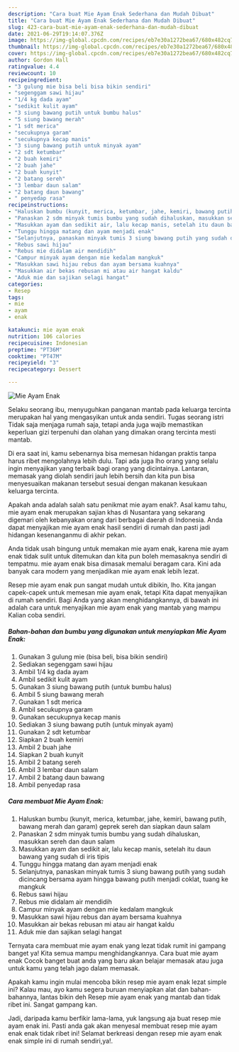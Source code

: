 ```yaml
---
description: "Cara buat Mie Ayam Enak Sederhana dan Mudah Dibuat"
title: "Cara buat Mie Ayam Enak Sederhana dan Mudah Dibuat"
slug: 423-cara-buat-mie-ayam-enak-sederhana-dan-mudah-dibuat
date: 2021-06-29T19:14:07.376Z
image: https://img-global.cpcdn.com/recipes/eb7e30a1272bea67/680x482cq70/mie-ayam-enak-foto-resep-utama.jpg
thumbnail: https://img-global.cpcdn.com/recipes/eb7e30a1272bea67/680x482cq70/mie-ayam-enak-foto-resep-utama.jpg
cover: https://img-global.cpcdn.com/recipes/eb7e30a1272bea67/680x482cq70/mie-ayam-enak-foto-resep-utama.jpg
author: Gordon Hall
ratingvalue: 4.4
reviewcount: 10
recipeingredient:
- "3 gulung mie bisa beli bisa bikin sendiri"
- "segenggam sawi hijau"
- "1/4 kg dada ayam"
- "sedikit kulit ayam"
- "3 siung bawang putih untuk bumbu halus"
- "5 siung bawang merah"
- "1 sdt merica"
- "secukupnya garam"
- "secukupnya kecap manis"
- "3 siung bawang putih untuk minyak ayam"
- "2 sdt ketumbar"
- "2 buah kemiri"
- "2 buah jahe"
- "2 buah kunyit"
- "2 batang sereh"
- "3 lembar daun salam"
- "2 batang daun bawang"
- " penyedap rasa"
recipeinstructions:
- "Haluskan bumbu (kunyit, merica, ketumbar, jahe, kemiri, bawang putih, bawang merah dan garam) geprek sereh dan siapkan daun salam"
- "Panaskan 2 sdm minyak tumis bumbu yang sudah dihaluskan, masukkan sereh dan daun salam"
- "Masukkan ayam dan sedikit air, lalu kecap manis, setelah itu daun bawang yang sudah di iris tipis"
- "Tunggu hingga matang dan ayam menjadi enak"
- "Selanjutnya, panaskan minyak tumis 3 siung bawang putih yang sudah dicincang bersama ayam hingga bawang putih menjadi coklat, tuang ke mangkuk"
- "Rebus sawi hijau"
- "Rebus mie didalam air mendidih"
- "Campur minyak ayam dengan mie kedalam mangkuk"
- "Masukkan sawi hijau rebus dan ayam bersama kuahnya"
- "Masukkan air bekas rebusan mi atau air hangat kaldu"
- "Aduk mie dan sajikan selagi hangat"
categories:
- Resep
tags:
- mie
- ayam
- enak

katakunci: mie ayam enak 
nutrition: 106 calories
recipecuisine: Indonesian
preptime: "PT36M"
cooktime: "PT47M"
recipeyield: "3"
recipecategory: Dessert

---
```



![Mie Ayam Enak](https://img-global.cpcdn.com/recipes/eb7e30a1272bea67/680x482cq70/mie-ayam-enak-foto-resep-utama.jpg)

Selaku seorang ibu, menyuguhkan panganan mantab pada keluarga tercinta merupakan hal yang mengasyikan untuk anda sendiri. Tugas seorang istri Tidak saja menjaga rumah saja, tetapi anda juga wajib memastikan keperluan gizi terpenuhi dan olahan yang dimakan orang tercinta mesti mantab.

Di era  saat ini, kamu sebenarnya bisa memesan hidangan praktis tanpa harus ribet mengolahnya lebih dulu. Tapi ada juga lho orang yang selalu ingin menyajikan yang terbaik bagi orang yang dicintainya. Lantaran, memasak yang diolah sendiri jauh lebih bersih dan kita pun bisa menyesuaikan makanan tersebut sesuai dengan makanan kesukaan keluarga tercinta. 



Apakah anda adalah salah satu penikmat mie ayam enak?. Asal kamu tahu, mie ayam enak merupakan sajian khas di Nusantara yang sekarang digemari oleh kebanyakan orang dari berbagai daerah di Indonesia. Anda dapat menyajikan mie ayam enak hasil sendiri di rumah dan pasti jadi hidangan kesenanganmu di akhir pekan.

Anda tidak usah bingung untuk memakan mie ayam enak, karena mie ayam enak tidak sulit untuk ditemukan dan kita pun boleh memasaknya sendiri di tempatmu. mie ayam enak bisa dimasak memalui beragam cara. Kini ada banyak cara modern yang menjadikan mie ayam enak lebih lezat.

Resep mie ayam enak pun sangat mudah untuk dibikin, lho. Kita jangan capek-capek untuk memesan mie ayam enak, tetapi Kita dapat menyajikan di rumah sendiri. Bagi Anda yang akan menghidangkannya, di bawah ini adalah cara untuk menyajikan mie ayam enak yang mantab yang mampu Kalian coba sendiri.

<!--inarticleads1-->

##### Bahan-bahan dan bumbu yang digunakan untuk menyiapkan Mie Ayam Enak:

1. Gunakan 3 gulung mie (bisa beli, bisa bikin sendiri)
1. Sediakan segenggam sawi hijau
1. Ambil 1/4 kg dada ayam
1. Ambil sedikit kulit ayam
1. Gunakan 3 siung bawang putih (untuk bumbu halus)
1. Ambil 5 siung bawang merah
1. Gunakan 1 sdt merica
1. Ambil secukupnya garam
1. Gunakan secukupnya kecap manis
1. Sediakan 3 siung bawang putih (untuk minyak ayam)
1. Gunakan 2 sdt ketumbar
1. Siapkan 2 buah kemiri
1. Ambil 2 buah jahe
1. Siapkan 2 buah kunyit
1. Ambil 2 batang sereh
1. Ambil 3 lembar daun salam
1. Ambil 2 batang daun bawang
1. Ambil  penyedap rasa




<!--inarticleads2-->

##### Cara membuat Mie Ayam Enak:

1. Haluskan bumbu (kunyit, merica, ketumbar, jahe, kemiri, bawang putih, bawang merah dan garam) geprek sereh dan siapkan daun salam
1. Panaskan 2 sdm minyak tumis bumbu yang sudah dihaluskan, masukkan sereh dan daun salam
1. Masukkan ayam dan sedikit air, lalu kecap manis, setelah itu daun bawang yang sudah di iris tipis
1. Tunggu hingga matang dan ayam menjadi enak
1. Selanjutnya, panaskan minyak tumis 3 siung bawang putih yang sudah dicincang bersama ayam hingga bawang putih menjadi coklat, tuang ke mangkuk
1. Rebus sawi hijau
1. Rebus mie didalam air mendidih
1. Campur minyak ayam dengan mie kedalam mangkuk
1. Masukkan sawi hijau rebus dan ayam bersama kuahnya
1. Masukkan air bekas rebusan mi atau air hangat kaldu
1. Aduk mie dan sajikan selagi hangat




Ternyata cara membuat mie ayam enak yang lezat tidak rumit ini gampang banget ya! Kita semua mampu menghidangkannya. Cara buat mie ayam enak Cocok banget buat anda yang baru akan belajar memasak atau juga untuk kamu yang telah jago dalam memasak.

Apakah kamu ingin mulai mencoba bikin resep mie ayam enak lezat simple ini? Kalau mau, ayo kamu segera buruan menyiapkan alat dan bahan-bahannya, lantas bikin deh Resep mie ayam enak yang mantab dan tidak ribet ini. Sangat gampang kan. 

Jadi, daripada kamu berfikir lama-lama, yuk langsung aja buat resep mie ayam enak ini. Pasti anda gak akan menyesal membuat resep mie ayam enak enak tidak ribet ini! Selamat berkreasi dengan resep mie ayam enak enak simple ini di rumah sendiri,ya!.

